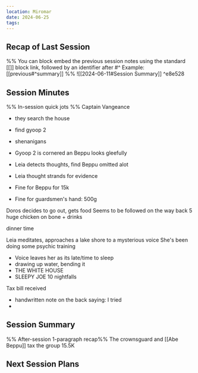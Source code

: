 ```yaml
---
location: Miromar
date: 2024-06-25
tags:
---
```

## Recap of Last Session
%%
You can block embed the previous session notes using the standard [[]] block link, followed by an identifier after #^ 
Example: [[previous#^summary]]
%%
![[2024-06-11#Session Summary]] ^e8e528


## Session Minutes 
%% In-session quick jots %%
Captain Vangeance
- they search the house
- find gyoop 2
- shenanigans
- Gyoop 2 is cornered an Beppu looks gleefully
- Leia detects thoughts, find Beppu omitted alot

- Leia thought strands for evidence
- Fine for Beppu for 15k
- Fine for guardsmen's hand: 500g

Doros decides to go out, gets food
Seems to be followed on the way back
5 huge chicken on bone + drinks

dinner time

Leia meditates, approaches a lake shore to a mysterious voice
She's been doing some psychic training
- Voice leaves her as its late/time to sleep
- drawing up water, bending it
- THE WHITE HOUSE
- SLEEPY JOE
10 nightfalls

Tax bill received
- handwritten note on the back saying: I tried
- 

## Session Summary  
%% After-session 1-paragraph recap%%
The crownsguard and [[Abe Beppu]] tax the group 15.5K

## Next Session Plans